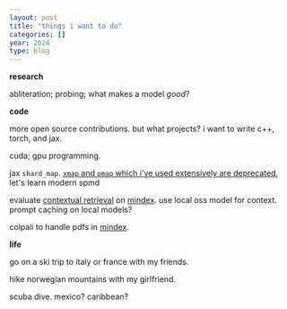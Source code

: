 ```yaml
---
layout: post
title: "things i want to do"
categories: []
year: 2024
type: blog
---
```


**research**

abliteration; probing; what makes a model *good*?

**code**

more open source contributions. but what projects? i want to write c++, torch, and jax.

cuda; gpu programming. 

jax `shard_map`. [`xmap` and `pmap` which i've used extensively are deprecated](https://github.com/jax-ml/jax/discussions/20312), let's learn modern spmd

evaluate [contextual retrieval](https://www.anthropic.com/news/contextual-retrieval) on [mindex](https://github.com/LeonEricsson/mindex). use local oss model for context. prompt caching on local models?

colpali to handle pdfs in [mindex](https://github.com/LeonEricsson/mindex).

**life**

go on a ski trip to italy or france with my friends.

hike norwegian mountains with my girlfriend.

scuba dive. mexico? caribbean?

